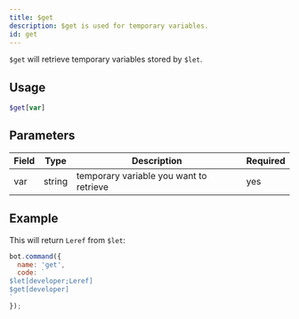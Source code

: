 ```yaml
---
title: $get 
description: $get is used for temporary variables.
id: get
---
```


`$get` will retrieve temporary variables stored by `$let`.

## Usage

```php
$get[var]
```

## Parameters 


| Field     | Type    | Description                                        | Required |
|-----------|---------|----------------------------------------------------|----------|
| var       | string  | temporary variable you want to retrieve            | yes      |

## Example

This will return `Leref` from `$let`:

```javascript
bot.command({
  name: 'get',
  code: `
$let[developer;Leref]
$get[developer]
`
});
```
